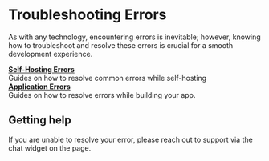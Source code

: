 # Troubleshooting Errors

As with any technology, encountering errors is inevitable; however, knowing how to troubleshoot and resolve these errors is crucial for a smooth development experience.

<div class="containerGridSampleApp">
   <div class="containerColumnSampleApp columnGrid column-one">
    <div class="containerCol">
      </div> 
      <b><a href="/help-and-support/troubleshooting-guide/deployment-errors">Self-Hosting Errors</a></b>
      <div class="containerDescription">
         Guides on how to resolve common errors while self-hosting
      </div>
   </div>

   <div class="containerColumnSampleApp columnGrid column-one">
    <div class="containerCol">
      </div> 
      <b><a href="/help-and-support/troubleshooting-guide/application-errors">Application Errors</a></b>
      <div class="containerDescription"> Guides on how to resolve errors while building your app.
      </div>
   </div>
</div>

## Getting help

If you are unable to resolve your error, please reach out to support via the chat widget on the page.
